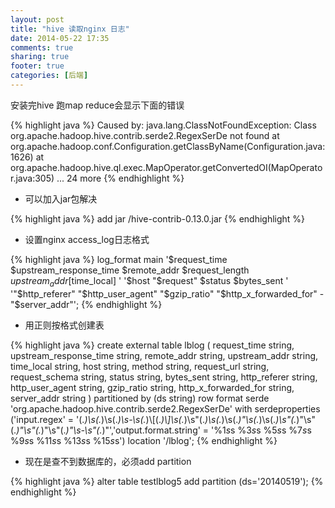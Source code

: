 ```yaml
---
layout: post
title: "hive 读取nginx 日志"
date: 2014-05-22 17:35
comments: true
sharing: true
footer: true
categories: [后端]
---
```


安装完hive 跑map reduce会显示下面的错误

{% highlight java %}
Caused by: java.lang.ClassNotFoundException: Class org.apache.hadoop.hive.contrib.serde2.RegexSerDe not found
    at org.apache.hadoop.conf.Configuration.getClassByName(Configuration.java:1626)
    at org.apache.hadoop.hive.ql.exec.MapOperator.getConvertedOI(MapOperator.java:305)
    ... 24 more
{% endhighlight %}

+ 可以加入jar包解决

{% highlight java %}
add jar <relative-classpath or absolute-classpath>/hive-contrib-0.13.0.jar
{% endhighlight %}

+ 设置nginx access_log日志格式

{% highlight java %}
    log_format  main '$request_time $upstream_response_time $remote_addr $request_length $upstream_addr  [$time_local] '
                     '$host "$request" $status $bytes_sent '
                     '"$http_referer" "$http_user_agent" "$gzip_ratio" "$http_x_forwarded_for" - "$server_addr"';
{% endhighlight %}

<!-- more -->

+ 用正则按格式创建表

{% highlight java %}
create external table lblog (
request_time string,
upstream_response_time string,
remote_addr string,
upstream_addr string,
time_local string,
host string,
method string,
request_url string,
request_schema string,
status string,
bytes_sent string,
http_referer string,
http_user_agent string,
gzip_ratio string,
http_x_forwarded_for string,
server_addr string
)
partitioned by (ds string)
row format serde 'org.apache.hadoop.hive.contrib.serde2.RegexSerDe'
with serdeproperties ('input.regex' = '(.*)\\s(.*)\\s(.*)\\s-\\s(.*)\\[(.*)\\]\\s(.*)\\s\"(.*)\\s(.*)\\s(.*)\"\\s(.*)\\s(.*)\\s\"(.*)\"\\s\"(.*)\"\\s\"(.*)\"\\s\"(.*)\"\\s-\\s\"(.*)\"','output.format.string' = '%1$s %2$s %3$s %4$s %5$s %6$s %7$s %8$s %9$s %10$s %11$s %12$s %13$s %14$s %15$s %16$s')
location '/lblog';
{% endhighlight %}

+ 现在是查不到数据库的，必须add partition

{% highlight java %}
alter table testlblog5 add partition (ds='20140519');
{% endhighlight %}
